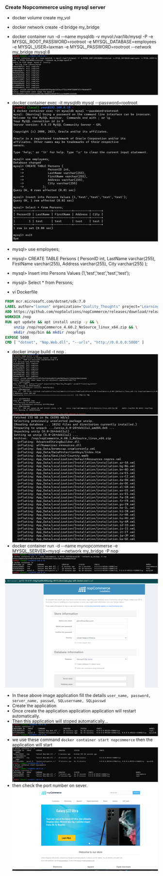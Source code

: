 ### Create Nopcommerce using mysql server


* docker volume create my_vol
* docker network create -d bridge my_bridge

* docker container run -d --name mysqldb -v myvol:/var/lib/mysql -P -e MYSQL_ROOT_PASSWORD=rootroot -e MYSQL_DATABASE=employees -e MYSQL_USER=laxman -e MYSQL_PASSWORD=rootroot --network my_bridge mysql:8
![Preview](./Images/docker1.png)
* docker container exec -it mysqldb mysql --password=rootroot
![Preview](./Images/docker2.png)

* mysql> use employees;

* mysql>  CREATE TABLE Persons (
           PersonID int,
           LastName varchar(255),
           FirstName varchar(255),
           Address varchar(255),
           City varchar(255)
        );

* mysql> Insert into Persons Values (1,'test','test','test','test');

* mysql> Select * from Persons;

* vi Dockerfile
  
```Dockerfile 
FROM mcr.microsoft.com/dotnet/sdk:7.0
LABEL author="laxman" organization="Quality_Thoughts" project="Learning_Docker"
ADD https://github.com/nopSolutions/nopCommerce/releases/download/release-4.60.2/nopCommerce_4.60.2_NoSource_linux_x64.zip /nop/nopCommerce_4.60.2_NoSource_linux_x64.zip
WORKDIR /nop
RUN apt update && apt install unzip -y && \
    unzip /nop/nopCommerce_4.60.2_NoSource_linux_x64.zip && \
    mkdir /nop/bin && mkdir /nop/logs
EXPOSE 5000
CMD [ "dotnet", "Nop.Web.dll", "--urls", "http://0.0.0.0:5000" ]
```
* docker image build -t nop .
![Preview](./Images/docker4.png)
![Preview](./Images/docker5.png)
* docker container run -d --name mynopcommerse -e MYSQL_SERVER=mysql --network my_bridge -P nop  
![Preview](./Images/docker6.png)
  
![Preview](./Images/docker3.png)
* In these above image application fill the details `user_name, password, server_name, passwd, SQLusername, SQLpasswd `
* Create the application
* Once create the application application application will restart automatically.
* Then this application will stoped automatically...
![Preview](./Images/docker7.png)
* we use these command `docker container start nopcommerce` 
     then the application will start
![Preview](./Images/docker8.png)     
* then check the port number on sever.
![Preview](./Images/docker9.png)




